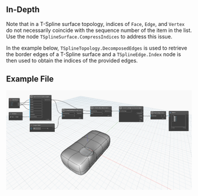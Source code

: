 ## In-Depth
Note that in a T-Spline surface topology, indices of `Face`, `Edge`, and `Vertex` do not necessarily coincide with the sequence number of the item in the list. Use the node `TSplineSurface.CompressIndices` to address this issue.

In the example below, `TSplineTopology.DecomposedEdges` is used to retrieve the border edges of a T-Spline surface and a `TSplineEdge.Index` node is then used to obtain the indices of the provided edges.

## Example File

![Example](./Autodesk.DesignScript.Geometry.TSpline.TSplineEdge.Index_img.jpg)